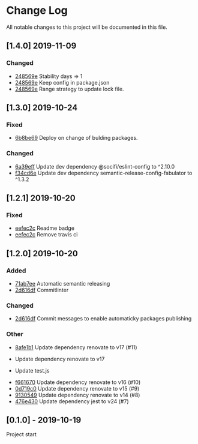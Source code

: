 # Change Log
All notable changes to this project will be documented in this file.

## [1.4.0] 2019-11-09
### Changed
- [248569e](https://github.com/fabulator/renovate-config-fabulator/commit/248569e61fa37b14541d27c0479ead6cc8ab8e6f) Stability days => 1
- [248569e](https://github.com/fabulator/renovate-config-fabulator/commit/248569e61fa37b14541d27c0479ead6cc8ab8e6f) Keep config in package.json
- [248569e](https://github.com/fabulator/renovate-config-fabulator/commit/248569e61fa37b14541d27c0479ead6cc8ab8e6f) Range strategy to update lock file.

## [1.3.0] 2019-10-24
### Fixed
- [6b8be69](https://github.com/fabulator/renovate-config-fabulator/commit/6b8be6905ced8569873e2566d343acef23a22a8e) Deploy on change of bulding packages.

### Changed
- [6a39eff](https://github.com/fabulator/renovate-config-fabulator/commit/6a39eff82f6ca43dd6fda7883afd1b91f4afd710) Update dev dependency @socifi/eslint-config to ^2.10.0 
- [f34cd6e](https://github.com/fabulator/renovate-config-fabulator/commit/f34cd6e51011bcfc3c72d86d0d183baab11305b9) Update dev dependency semantic-release-config-fabulator to ^1.3.2 

## [1.2.1] 2019-10-20
### Fixed
- [eefec2c](git+https://github.com/fabulator/renovate-config-fabulator/commit/eefec2c87ad4f70015e34ae85431fcf9820f3edc) Readme badge
- [eefec2c](git+https://github.com/fabulator/renovate-config-fabulator/commit/eefec2c87ad4f70015e34ae85431fcf9820f3edc) Remove travis ci

## [1.2.0] 2019-10-20
### Added
- [71ab7ee](git+https://github.com/fabulator/renovate-config-fabulator/commit/71ab7ee3c8a3022ced9e7ce68c37da2ca3e606b8) Automatic semantic releasing
- [2d616df](git+https://github.com/fabulator/renovate-config-fabulator/commit/2d616dfb42c6af0430841c6d8f40d7ec3b30f382) Commitlinter

### Changed
- [2d616df](git+https://github.com/fabulator/renovate-config-fabulator/commit/2d616dfb42c6af0430841c6d8f40d7ec3b30f382) Commit messages to enable automaticky packages publishing

### Other
- [8afe1b1](git+https://github.com/fabulator/renovate-config-fabulator/commit/8afe1b18e90b7169f8f780263d2eb891ce77c795) Update dependency renovate to v17 (#11)

* Update dependency renovate to v17

* Update test.js
- [f661670](git+https://github.com/fabulator/renovate-config-fabulator/commit/f661670fe4cc2e14fbcd8feb981c09f56fae5f27) Update dependency renovate to v16 (#10)
- [0d719c0](git+https://github.com/fabulator/renovate-config-fabulator/commit/0d719c04030e919074119059f6f24040cb6c432f) Update dependency renovate to v15 (#9)
- [9130549](git+https://github.com/fabulator/renovate-config-fabulator/commit/9130549489d3d6424cf6c565df982767fef4eb09) Update dependency renovate to v14 (#8)
- [476e430](git+https://github.com/fabulator/renovate-config-fabulator/commit/476e43050ed68703a80dd122324e5d27702dea4b) Update dependency jest to v24 (#7)

## [0.1.0] - 2019-10-19
Project start
